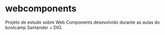 # webcomponents
Projeto de estudo sobre Web Components desevolvido durante as aulas do bootcamp Santander + DIO.
